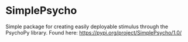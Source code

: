 # SimplePsycho
Simple package for creating easily deployable stimulus through the PsychoPy library.
Found here: https://pypi.org/project/SimplePsycho/1.0/

